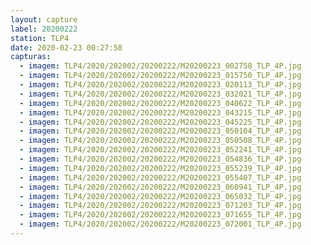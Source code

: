 ```yaml
---
layout: capture
label: 20200222
station: TLP4
date: 2020-02-23 00:27:58
capturas:
  - imagem: TLP4/2020/202002/20200222/M20200223_002758_TLP_4P.jpg
  - imagem: TLP4/2020/202002/20200222/M20200223_015750_TLP_4P.jpg
  - imagem: TLP4/2020/202002/20200222/M20200223_020113_TLP_4P.jpg
  - imagem: TLP4/2020/202002/20200222/M20200223_032021_TLP_4P.jpg
  - imagem: TLP4/2020/202002/20200222/M20200223_040622_TLP_4P.jpg
  - imagem: TLP4/2020/202002/20200222/M20200223_043215_TLP_4P.jpg
  - imagem: TLP4/2020/202002/20200222/M20200223_045225_TLP_4P.jpg
  - imagem: TLP4/2020/202002/20200222/M20200223_050104_TLP_4P.jpg
  - imagem: TLP4/2020/202002/20200222/M20200223_050508_TLP_4P.jpg
  - imagem: TLP4/2020/202002/20200222/M20200223_052241_TLP_4P.jpg
  - imagem: TLP4/2020/202002/20200222/M20200223_054836_TLP_4P.jpg
  - imagem: TLP4/2020/202002/20200222/M20200223_055239_TLP_4P.jpg
  - imagem: TLP4/2020/202002/20200222/M20200223_055407_TLP_4P.jpg
  - imagem: TLP4/2020/202002/20200222/M20200223_060941_TLP_4P.jpg
  - imagem: TLP4/2020/202002/20200222/M20200223_065032_TLP_4P.jpg
  - imagem: TLP4/2020/202002/20200222/M20200223_071203_TLP_4P.jpg
  - imagem: TLP4/2020/202002/20200222/M20200223_071655_TLP_4P.jpg
  - imagem: TLP4/2020/202002/20200222/M20200223_072001_TLP_4P.jpg
---
```

